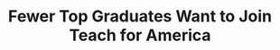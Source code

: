 ---
categories: all_articles
provider_display: "www.nytimes.com"
provider_name: "www.nytimes.com"
favicon_url: http://static01.nyt.com/favicon.ico
title: "Fewer Top Graduates Want to Join Teach for America"
published: 2015-02-08
source: http://www.nytimes.com/2015/02/06/education/fewer-top-graduates-want-to-join-teach-for-america.html?_r=0
thumbnail: http://static01.nyt.com/images/2015/02/06/us/TEACH/TEACH-facebookJumbo.jpg
---